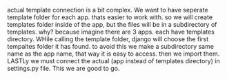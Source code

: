 actual template connection is a bit complex. We want to have seperate template folder for each app. thats easier to work with.
so we will create templates folder inside of the app, but the files will be in a subdirectory of templates. why? because imagine there
are 3 apps. each have templates directory. WHile calling the template folder, django will choose the first tempaltes folder it has
 found. to avoid this we make a subdirectory same name as the app name, that way it is easy to access. then we import them. LASTLy we
 must connect the actual (app instead of templates directory) in settings.py file. This we are good to go.

